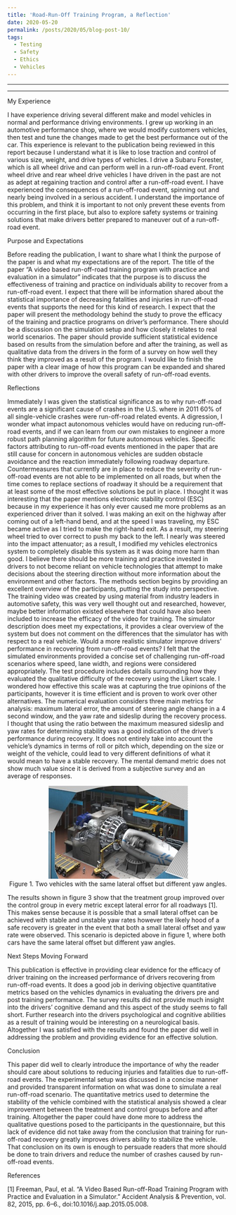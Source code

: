 ```yaml
---
title: 'Road-Run-Off Training Program, a Reflection'
date: 2020-05-20
permalink: /posts/2020/05/blog-post-10/
tags:
  - Testing
  - Safety
  - Ethics
  - Vehicles
---
```


------
 
------

My Experience

I have experience driving several different make and model vehicles in normal and performance driving environments. I grew up working in an automotive performance shop, where we would modify customers vehicles, then test and tune the changes made to get the best performance out of the car. This experience is relevant to the publication being reviewed in this report because I understand what it is like to lose traction and control of various size, weight, and drive types of vehicles. I drive a Subaru Forester, which is all wheel drive and can perform well in a run-off-road event. Front wheel drive and rear wheel drive vehicles I have driven in the past are not as adept at regaining traction and control after a run-off-road event. I have experienced the consequences of a run-off-road event, spinning out and nearly being involved in a serious accident. I understand the importance of this problem, and think it is important to not only prevent these events from occurring in the first place, but also to explore safety systems or training solutions that make drivers better prepared to maneuver out of a run-off-road event. 

Purpose and Expectations

Before reading the publication, I want to share what I think the purpose of the paper is and what my expectations are of the report. The title of the paper “A video based run-off-road training program with practice and evaluation in a simulator” indicates that the purpose is to discuss the effectiveness of training and practice on individuals ability to recover from a run-off-road event. I expect that there will be information shared about the statistical importance of decreasing fatalities and injuries in run-off-road events that supports the need for this kind of research. I expect that the paper will present the methodology behind the study to prove the efficacy of the training and practice programs on driver’s performance. There should be a discussion on the simulation setup and how closely it relates to real world scenarios. The paper should provide sufficient statistical evidence based on results from the simulation before and after the training, as well as qualitative data from the drivers in the form of a survey on how well they think they improved as a result of the program. I would like to finish the paper with a clear image of how this program can be expanded and shared with other drivers to improve the overall safety of run-off-road events.

Reflections

Immediately I was given the statistical significance as to why run-off-road events are a significant cause of crashes in the U.S. where in 2011 60% of all single-vehicle crashes were run-off-road related events. A digression, I wonder what impact autonomous vehicles would have on reducing run-off-road events, and if we can learn from our own mistakes to engineer a more robust path planning algorithm for future autonomous vehicles. Specific factors attributing to run-off-road events mentioned in the paper that are still cause for concern in autonomous vehicles are sudden obstacle avoidance and the reaction immediately following roadway departure. Countermeasures that currently are in place to reduce the severity of run-off-road events are not able to be implemented on all roads, but when the time comes to replace sections of roadway it should be a requirement that at least some of the most effective solutions be put in place. I thought it was interesting that the paper mentions electronic stability control (ESC) because in my experience it has only ever caused me more problems as an experienced driver than it solved. I was making an exit on the highway after coming out of a left-hand bend, and at the speed I was traveling, my ESC became active as I tried to make the right-hand exit. As a result, my steering wheel tried to over correct to push my back to the left. I nearly was steered into the impact attenuator; as a result, I modified my vehicles electronics system to completely disable this system as it was doing more harm than good. I believe there should be more training and practice invested in drivers to not become reliant on vehicle technologies that attempt to make decisions about the steering direction without more information about the environment and other factors. The methods section begins by providing an excellent overview of the participants, putting the study into perspective. The training video was created by using material from industry leaders in automotive safety, this was very well thought out and researched, however, maybe better information existed elsewhere that could have also been included to increase the efficacy of the video for training. The simulator description does meet my expectations, it provides a clear overview of the system but does not comment on the differences that the simulator has with respect to a real vehicle. Would a more realistic simulator improve drivers’ performance in recovering from run-off-road events? I felt that the simulated environments provided a concise set of challenging run-off-road scenarios where speed, lane width, and regions were considered appropriately. The test procedure includes details surrounding how they evaluated the qualitative difficulty of the recovery using the Likert scale. I wondered how effective this scale was at capturing the true opinions of the participants, however it is time efficient and is proven to work over other alternatives. The numerical evaluation considers three main metrics for analysis: maximum lateral error, the amount of steering angle change in a 4 second window, and the yaw rate and sideslip during the recovery process. I thought that using the ratio between the maximum measured sideslip and yaw rates for determining stability was a good indication of the driver’s performance during recovery. It does not entirely take into account the vehicle’s dynamics in terms of roll or pitch which,  depending on the size or weight of the vehicle, could lead to very different definitions of what it would mean to have a stable recovery. The mental demand metric does not show much value since it is derived from a subjective survey and an average of responses.


<p align="center">
<img src='/images/NC_wt.jpg'>
<br>
Figure 1. Two vehicles with the same lateral offset but different yaw angles.
</p>

The results shown in figure 3 show that the treatment group improved over the control group in every metric except lateral error for all roadways [1]. This makes sense because it is possible that a small lateral offset can be achieved with stable and unstable yaw rates however the likely hood of a safe recovery is greater in the event that both a small lateral offset and yaw rate were observed. This scenario is depicted above in figure 1, where both cars have the same lateral offset but different yaw angles. 

Next Steps Moving Forward

This publication is effective in providing clear evidence for the efficacy of driver training on the increased performance of drivers recovering from run-off-road events. It does a good job in deriving objective quantitative metrics based on the vehicles dynamics in evaluating the drivers pre and post training performance. The survey results did not provide much insight into the drivers’ cognitive demand and this aspect of the study seems to fall short. Further research into the drivers psychological and cognitive abilities as a result of training would be interesting on a neurological basis. Altogether I was satisfied with the results and found the paper did well in addressing the problem and providing evidence for an effective solution. 

Conclusion

This paper did well to clearly introduce the importance of why the reader should care about solutions to reducing injuries and fatalities due to run-off-road events. The experimental setup was discussed in a concise manner and provided transparent information on what was done to simulate a real run-off-road scenario. The quantitative metrics used to determine the stability of the vehicle combined with the statistical analysis showed a clear improvement between the treatment and control groups before and after training. Altogether the paper could have done more to address the qualitative questions posed to the participants in the questionnaire, but this lack of evidence did not take away from the conclusion that training for run-off-road recovery greatly improves drivers ability to stabilize the vehicle. That conclusion on its own is enough to persuade readers that more should be done to train drivers and reduce the number of crashes caused by run-off-road events. 

References

[1] Freeman, Paul, et al. “A Video Based Run-off-Road Training Program with Practice and Evaluation in a Simulator.” Accident Analysis & Prevention, vol. 82, 2015, pp. 6–6., doi:10.1016/j.aap.2015.05.008.